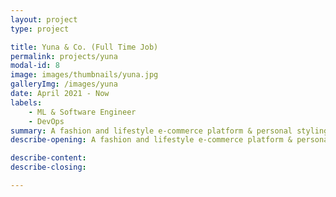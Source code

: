 ```yaml
---
layout: project
type: project

title: Yuna & Co. (Full Time Job)
permalink: projects/yuna
modal-id: 8
image: images/thumbnails/yuna.jpg
galleryImg: /images/yuna
date: April 2021 - Now
labels:
    - ML & Software Engineer
    - DevOps
summary: A fashion and lifestyle e-commerce platform & personal styling based on Artificial Intelligence.
describe-opening: A fashion and lifestyle e-commerce platform & personal styling based on Artificial Intelligence.

describe-content:
describe-closing: 

---
```

